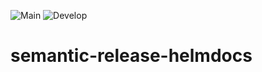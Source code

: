 ![Main](https://github.com/bph-dev/semantic-release-helmdocs/actions/workflows/main.yaml/badge.svg)
![Develop](https://github.com/bph-dev/semantic-release-helmdocs/actions/workflows/develop.yaml/badge.svg?branch=develop)
# semantic-release-helmdocs
